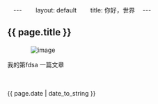 　---
　　layout: default
　　title: 你好，世界
　---
　<h2>{{ page.title }}</h2>
　
　
　
![image](http://image.beekka.com/blog/201208/bg2012082501.jpg)
　<p>我的第fdsa 一篇文章</p>
　<p>{{ page.date | date_to_string }}</p>
